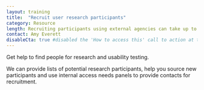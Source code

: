```yaml
---
layout: training
title:  "Recruit user research participants"
category: Resource
length: Recruiting participants using external agencies can take up to 8 weeks, or 4 weeks if using in-house teams; contacts for recruitment can be supplied within 2 weeks  
contact: Amy Everett
disableCta: true #disabled the 'How to access this' call to action at the bottom of the page template
---
```


Get help to find people for research and usability testing.

We can provide lists of potential research participants, help you source new participants and use internal access needs panels to provide contacts for recruitment.
